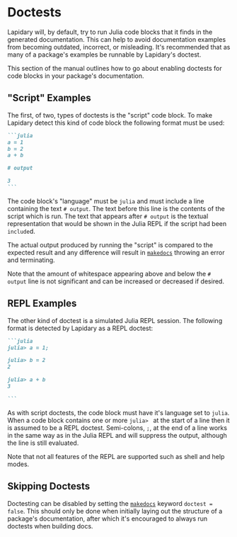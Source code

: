 
<a id='doctests'></a>
# Doctests


Lapidary will, by default, try to run Julia code blocks that it finds in the generated documentation. This can help to avoid documentation examples from becoming outdated, incorrect, or misleading. It's recommended that as many of a package's examples be runnable by Lapidary's doctest.


This section of the manual outlines how to go about enabling doctests for code blocks in your package's documentation.


<a id='script-examples'></a>
## "Script" Examples


The first, of two, types of doctests is the "script" code block. To make Lapidary detect this kind of code block the following format must be used:


````markdown
```julia
a = 1
b = 2
a + b

# output

3
```
````


The code block's "language" must be `julia` and must include a line containing the text `# output`. The text before this line is the contents of the script which is run. The text that appears after `# output` is the textual representation that would be shown in the Julia REPL if the script had been `include`d.


The actual output produced by running the "script" is compared to the expected result and any difference will result in [`makedocs`](../lib/public.md#Lapidary.makedocs) throwing an error and terminating.


Note that the amount of whitespace appearing above and below the `# output` line is not significant and can be increased or decreased if desired.


<a id='repl-examples'></a>
## REPL Examples


The other kind of doctest is a simulated Julia REPL session. The following format is detected by Lapidary as a REPL doctest:


````markdown
```julia
julia> a = 1;

julia> b = 2
2

julia> a + b
3

```
````


As with script doctests, the code block must have it's language set to `julia`. When a code block contains one or more `julia> ` at the start of a line then it is assumed to be a REPL doctest. Semi-colons, `;`, at the end of a line works in the same way as in the Julia REPL and will suppress the output, although the line is still evaluated.


Note that not all features of the REPL are supported such as shell and help modes.


<a id='skipping-doctests'></a>
## Skipping Doctests


Doctesting can be disabled by setting the [`makedocs`](../lib/public.md#Lapidary.makedocs) keyword `doctest = false`. This should only be done when initially laying out the structure of a package's documentation, after which it's encouraged to always run doctests when building docs.

